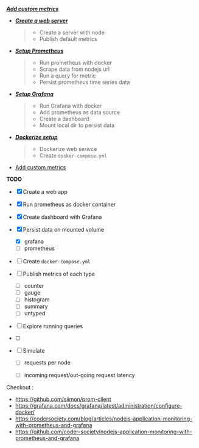 ***[Add custom metrics](./05-custom-metrics.md)***

> 



- ***[Create a web server](./01-setup-webservice.md)***

  > - Create a server with node
  > - Publish default metrics

- ***[Setup Prometheus](./02-setup-prometheus.md)***

  > - Run prometheus with docker
  > - Scrape data from nodejs url
  > - Run a query for metric
  > - Persist prometheus time series data

- ***[Setup Grafana](./03-setup-grafana.md)***

  > - Run Grafana with docker
  > - Add prometheus as data source
  > - Create a dashboard
  > - Mount local dir to persist data

- ***[Dockerize setup](./04-dockerize-setup.md)***

  > - Dockerize web serivce
  > - Create `docker-compose.yml`

- [Add custom metrics]()

**TODO** 

- [x] Create a web app

- [x] Run prometheus as docker container

- [x] Create dashboard with Grafana

- [x] Persist data on mounted volume 

  - [x] grafana
  - [ ] prometheus

- [ ] Create `docker-compose.yml`

- [ ] Publish metrics of each type 

  - [ ] counter
  - [ ] gauge
  - [ ] histogram
  - [ ] summary 
  - [ ] untyped

- [ ] Explore running queries

- [ ] 

- [ ] Simulate

  - [ ] requests per node

  - [ ] incoming request/out-going request latency

    







Checkout :

- https://github.com/siimon/prom-client
- https://grafana.com/docs/grafana/latest/administration/configure-docker/
- https://codersociety.com/blog/articles/nodejs-application-monitoring-with-prometheus-and-grafana
- https://github.com/coder-society/nodejs-application-monitoring-with-prometheus-and-grafana



